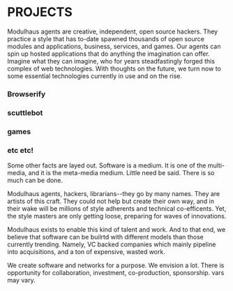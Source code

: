 #  PROJECTS

Modulhaus agents are creative, independent, open source hackers.  They practice a style that has to-date spawned thousands of open source modules and applications, business, services, and games.  Our agents can spin up hosted applications that do anything the imagination can offer.   Imagine what they can imagine, who for years steadfastingly forged this complex of web technologies.  With thoughts on the future, we turn now to some essential technologies currently in use and on the rise.

### Browserify
### scuttlebot
### games
### etc etc!

Some other facts are layed out.  Software is a medium.  It is one of the multi-media, and it is the meta-media medium.  Little need be said.  There is so much can be done.

Modulhaus agents, hackers, librarians--they go by many names.  They are artists of this craft.  They could not help but create their own way, and in their wake will be millions of style adherents and technical co-efficents.  Yet, the style masters are only getting loose, preparing for waves of innovations.

Modulhaus exists to enable this kind of talent and work.  And to that end, we believe that software can be builrtd with different models than those currently trending.  Namely, VC backed companies which mainly pipeline into acquisitions, and a ton of expensive, wasted work. 

We create software and networks for a purpose.  We envision a lot.  There is opportunity for collaboration, investment, co-production, sponsorship.  vars may vary.  


